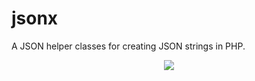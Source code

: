 # jsonx
A JSON helper classes for creating JSON strings in PHP.

<p align="center">
  <a href="https://travis-ci.org/usernane/jsonx"><img src="https://travis-ci.org/usernane/jsonx.svg?branch=master"></a>
</p>
